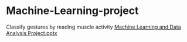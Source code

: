 # Machine-Learning-project
Classify gestures by reading muscle activity
[Machine Learning and Data Analysis Project.pptx](https://github.com/lucapa17/Machine-Learning-Project/files/10786004/Machine.Learning.and.Data.Analysis.Project.pptx)
